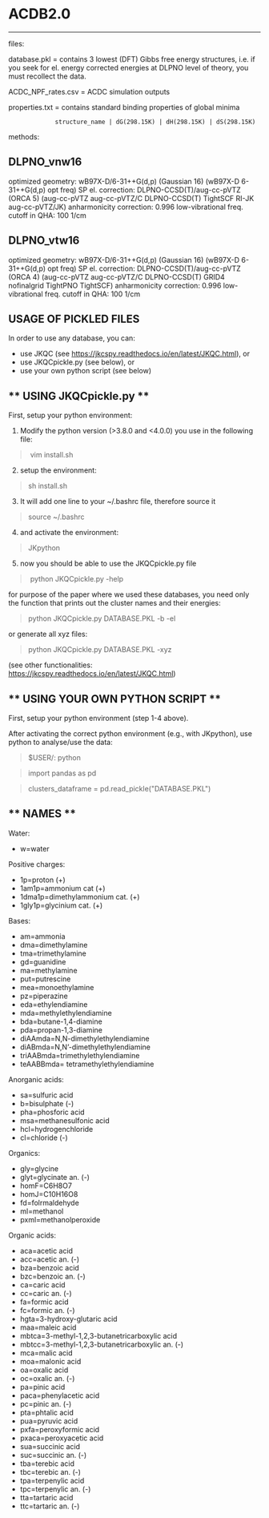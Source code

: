 # ACDB2.0
---------

files:

database.pkl = contains 3 lowest (DFT) Gibbs free energy structures, i.e. if you seek for el. energy corrected energies at DLPNO level of theory, you must recollect the data.

ACDC_NPF_rates.csv = ACDC simulation outputs

properties.txt = contains standard binding properties of global minima

                 structure_name | dG(298.15K) | dH(298.15K) | dS(298.15K) 

methods:

DLPNO_vnw16 
-----------
optimized geometry: wB97X-D/6-31++G(d,p) (Gaussian 16)
                    (wB97X-D 6-31++G(d,p) opt freq)
SP el. correction:  DLPNO-CCSD(T)/aug-cc-pVTZ (ORCA 5)
                    (aug-cc-pVTZ aug-cc-pVTZ/C DLPNO-CCSD(T) TightSCF RI-JK aug-cc-pVTZ/JK) 
anharmonicity correction: 0.996
low-vibrational freq. cutoff in QHA: 100 1/cm

DLPNO_vtw16 
-----------
optimized geometry: wB97X-D/6-31++G(d,p) (Gaussian 16)
                    (wB97X-D 6-31++G(d,p) opt freq)
SP el. correction:  DLPNO-CCSD(T)/aug-cc-pVTZ (ORCA 4)
                    (aug-cc-pVTZ aug-cc-pVTZ/C DLPNO-CCSD(T) GRID4 nofinalgrid TightPNO TightSCF) 
anharmonicity correction: 0.996
low-vibrational freq. cutoff in QHA: 100 1/cm

## USAGE OF PICKLED FILES

In order to use any database, you can:
* use JKQC (see https://jkcspy.readthedocs.io/en/latest/JKQC.html), or
* use JKQCpickle.py (see below), or
* use your own python script (see below)

** USING JKQCpickle.py **
-------------------------

First, setup your python environment:
1) Modify the python version (>3.8.0 and <4.0.0) you use in the following file:
  > vim install.sh
2) setup the environment:
  > sh install.sh
3) It will add one line to your ~/.bashrc file, therefore source it
  > source ~/.bashrc
4) and activate the environment:
  > JKpython
5) now you should be able to use the JKQCpickle.py file
  > python JKQCpickle.py -help

for purpose of the paper where we used these databases, you need only the function that prints out the cluster names and their energies:
  > python JKQCpickle.py DATABASE.PKL -b -el

or generate all xyz files:
  > python JKQCpickle.py DATABASE.PKL -xyz

(see other functionalities: https://jkcspy.readthedocs.io/en/latest/JKQC.html)

** USING YOUR OWN PYTHON SCRIPT **
-----------------------------

First, setup your python environment (step 1-4 above).

After activating the correct python environment (e.g., with JKpython), use python to analyse/use the data:
   > $USER/: python
   
   > import pandas as pd
   
   > clusters_dataframe = pd.read_pickle("DATABASE.PKL")
   
   
** NAMES **
-----------

Water:
 - w=water

Positive charges: 
 - 1p=proton (+)
 - 1am1p=ammonium cat (+)
 - 1dma1p=dimethylammonium cat. (+)  
 - 1gly1p=glycinium cat. (+)

Bases:
 - am=ammonia
 - dma=dimethylamine
 - tma=trimethylamine
 - gd=guanidine
 - ma=methylamine
 - put=putrescine
 - mea=monoethylamine
 - pz=piperazine
 - eda=ethylendiamine
 - mda=methylethylendiamine
 - bda=butane-1,4-diamine
 - pda=propan-1,3-diamine
 - diAAmda=N,N-dimethylethylendiamine
 - diABmda=N,N’-dimethylethylendiamine
 - triAABmda=trimethylethylendiamine
 - teAABBmda= tetramethylethylendiamine
    
Anorganic acids:
 - sa=sulfuric acid
 - b=bisulphate (-)
 - pha=phosforic acid
 - msa=methanesulfonic acid
 - hcl=hydrogenchloride
 - cl=chloride (-)

Organics:
 - gly=glycine
 - glyt=glycinate an. (-)
 - homF=C6H8O7
 - homJ=C10H16O8
 - fd=folrmaldehyde
 - ml=methanol
 - pxml=methanolperoxide

Organic acids:
 - aca=acetic acid
 - acc=acetic an. (-)
 - bza=benzoic acid
 - bzc=benzoic an. (-)
 - ca=caric acid
 - cc=caric an. (-)
 - fa=formic acid
 - fc=formic an. (-)
 - hgta=3-hydroxy-glutaric acid
 - maa=maleic acid
 - mbtca=3-methyl-1,2,3-butanetricarboxylic acid
 - mbtcc=3-methyl-1,2,3-butanetricarboxylic an. (-)  
 - mca=malic acid
 - moa=malonic acid
 - oa=oxalic acid
 - oc=oxalic an. (-)
 - pa=pinic acid
 - paca=phenylacetic acid
 - pc=pinic an. (-)
 - pta=phtalic acid
 - pua=pyruvic acid
 - pxfa=peroxyformic acid
 - pxaca=peroxyacetic acid
 - sua=succinic acid
 - suc=succinic an. (-) 
 - tba=terebic acid
 - tbc=terebic an. (-)
 - tpa=terpenylic acid
 - tpc=terpenylic an. (-)
 - tta=tartaric acid
 - ttc=tartaric an. (-)

